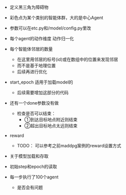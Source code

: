 - 定义黑三角为障碍物
- 彩色点为某个类别的智能体群，大的是中心Agent
- 参数可以在etc.py和/model/config.py里改


- 每个agent的动作维度 动作归一化
- 每个智能体邻居的数量
  - 在这里用邻居的标号(id)或在数组中的位置来发现邻居
  - 而不是基于地理位置
  - 后续再进行优化 
- start_epoch 适用于加载model的
  - 后续需要增加这部分的代码
- 还有一个done参数没有做
  - 检查是否可以结束：
    - ①到达目标地点附近则结束
    - ②超出目标地点太远则结束
- reward
  - TODO： 可以参考之前maddpg案例的reward设置方式 
- 关于模型加载和存取
- 初始step和epoch的读取
- 每一步执行了100个agent
  - 是否会有问题